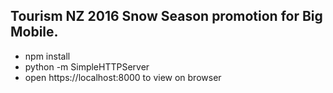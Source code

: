 ## Tourism NZ 2016 Snow Season promotion for Big Mobile.

- npm install
- python -m SimpleHTTPServer
- open https://localhost:8000 to view on browser
